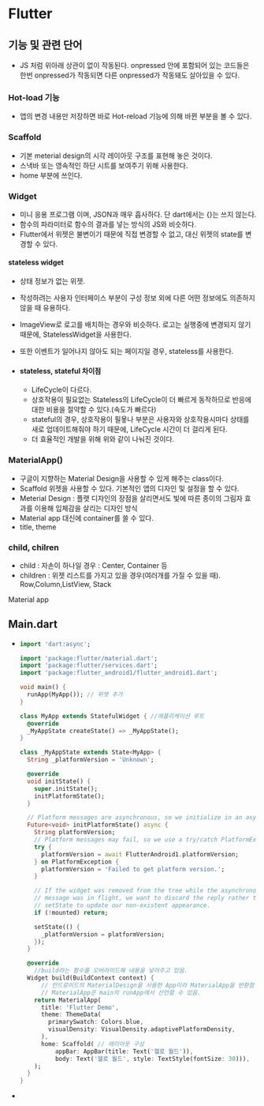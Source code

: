 # Flutter

## 기능 및 관련 단어

- JS 처럼 위아래 상관이 없이 작동된다. onpressed 안에 포함되어 있는 코드들은 한번 onpressed가 작동되면 다른 onpressed가 작동돼도 살아있을 수 있다.

### Hot-load 기능

- 앱의 변경 내용만 저장하면 바로 Hot-reload 기능에 의해 바뀐 부분을 볼 수 있다.

### Scaffold

- 기본 meterial design의 시각 레이아웃 구조를 표현해 놓은 것이다.
- 스낵바 또는 영속적인 하단 시트를 보여주기 위해 사용한다.
- home 부분에 쓰인다.

### Widget

- 미니 응용 프로그램 이며, JSON과 매우 흡사하다. 단 dart에서는 {}는 쓰지 않는다.
- 함수의 파라미터로 함수의 결과를 넣는 방식의 JS와 비슷하다.
- Flutter에서 위젯은 불변이기 때문에 직접 변경할 수 없고, 대신 위젯의 state를 변경할 수 있다.

#### stateless widget

- 상태 정보가 없는 위젯.

- 작성하려는 사용자 인터페이스 부분이 구성 정보 외에 다른 어떤 정보에도 의존하지 않을 때 유용하다.

- ImageView로 로고를 배치하는 경우와 비슷하다. 로고는 실행중에 변경되지 않기 때문에, StatelessWidget을 사용한다.

- 또한 이벤트가 일어나지 않아도 되는 페이지일 경우, stateless를 사용한다.

- #### stateless, stateful 차이점

  - LifeCycle이 다르다.
  - 상호작용이 필요없는 Stateless의 LifeCycle이 더 빠르게 동작하므로 반응에 대한 비용을 절약할 수 있다.(속도가 빠르다)
  - stateful의 경우, 상호작용이 필욯나 부분은 사용자와 상호작용시마다 상태를 새로 업데이트해줘야 하기 때문에, LifeCycle 시간이 더 걸리게 된다.
  - 더 효율적인 개발을 위해 위와 같이 나눠진 것이다.

### MaterialApp()

- 구글이 지향하는 Material Design을 사용할 수 있게 해주는 class이다.
- Scaffold 위젯을 사용할 수 있다. 기본적인 앱의 디자인 및 설정을 할 수 있다.
- Meterial Design : 플랫 디자인의 장점을 살리면서도 빛에 따른 종이의 그림자 효과를 이용해 입체감을 살리는 디자인 방식
- Material app 대신에 container를 쓸 수 있다.
- title, theme

### child, chilren

- child : 자손이 하나일 경우 : Center, Container 등
- children : 위젯 리스트를 가지고 있을 경우(여러개를 가질 수 있을 때). Row,Column,ListView, Stack

Material app

## Main.dart

- ```dart
  import 'dart:async';
  
  import 'package:flutter/material.dart';
  import 'package:flutter/services.dart';
  import 'package:flutter_android1/flutter_android1.dart';
  
  void main() { 
    runApp(MyApp()); // 위젯 추가
  }
  
  class MyApp extends StatefulWidget { //애플리케이션 루트
    @override
    _MyAppState createState() => _MyAppState();
  }
  
  class _MyAppState extends State<MyApp> {
    String _platformVersion = 'Unknown';
  
    @override
    void initState() {
      super.initState();
      initPlatformState();
    }
  
    // Platform messages are asynchronous, so we initialize in an async method.
    Future<void> initPlatformState() async {
      String platformVersion;
      // Platform messages may fail, so we use a try/catch PlatformException.
      try {
        platformVersion = await FlutterAndroid1.platformVersion;
      } on PlatformException {
        platformVersion = 'Failed to get platform version.';
      }
  
      // If the widget was removed from the tree while the asynchronous platform
      // message was in flight, we want to discard the reply rather than calling
      // setState to update our non-existent appearance.
      if (!mounted) return;
  
      setState(() {
        _platformVersion = platformVersion;
      });
    }
  
    @override
      //build라는 함수를 오버라이드해 내용을 넣어주고 있음.
    Widget build(BuildContext context) {
        // 안드로이드의 MaterialDesign을 사용한 App이라 MaterialApp을 반환함
        // MaterialApp은 main의 runApp에서 선언할 수 있음.
      return MaterialApp(
        title: 'Flutter Demo',
        theme: ThemeData(
          primarySwatch: Colors.blue,
          visualDensity: VisualDensity.adaptivePlatformDensity,
        ),
        home: Scaffold( // 레이아웃 구성
            appBar: AppBar(title: Text('헬로 월드')),
            body: Text('헬로 월드', style: TextStyle(fontSize: 30))),
      );
    }
  }
  
  ```

- 